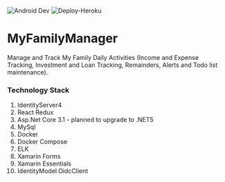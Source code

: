![Android Dev](https://build.appcenter.ms/v0.1/apps/5629d238-1537-4d76-a818-d743e9c5c111/branches/dev/badge)
![Deploy-Heroku](https://github.com/snithyanantham/MyFamilyManager/workflows/Deploy-Heroku/badge.svg)

# MyFamilyManager

Manage and Track My Family Daily Activities (Income and Expense Tracking, Investment and Loan Tracking, Remainders, Alerts and Todo list maintenance).

### Technology Stack

1. IdentityServer4
2. React Redux
3. Asp.Net Core 3.1 - planned to upgrade to .NET5
4. MySql
5. Docker
6. Docker Compose
7. ELK
8. Xamarin Forms
9. Xamarin Essentials
10. IdentityModel.OidcClient

